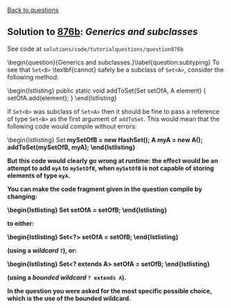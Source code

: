 [Back to questions](../README.md)

## Solution to [876b](../questions/876b): *Generics and subclasses*

See code at `solutions/code/tutorialquestions/question876b`

\begin{question}{Generics and subclasses.}\label{question:subtyping}
To see that `Set<B>` \textbf{cannot} safely be a subclass of `Set<A>`, consider the following method:

\begin{lstlisting}
public static void addToSet(Set<A> setOfA, A element) {
    setOfA.add(element);
}
\end{lstlisting}

If `Set<B>` was subclass of `Set<A>` then it should be fine to pass a reference of type
`Set<B>` as the first argument of `addToSet`.  This would mean that the following code would compile without errors:

\begin{lstlisting}
Set<B> mySetOfB = new HashSet<B>();
A myA = new A();
addToSet(mySetOfB, myA);
\end{lstlisting}

But this code would clearly go wrong at runtime: the effect would be an attempt to add `myA` to `mySetOfB`, when
`mySetOfB` is not capable of storing elements of type `myA`.

You can make the code fragment given in the question compile by changing:

\begin{lstlisting}
Set<A> setOfA = setOfB;
\end{lstlisting}

to either:

\begin{lstlisting}
Set<?> setOfA = setOfB;
\end{lstlisting}

(using a *wildcard* `?`), or:

\begin{lstlisting}
Set<? extends A> setOfA = setOfB;
\end{lstlisting}

(using a *bounded wildcard* `? extends A`).

In the question you were asked for the most specific possible choice, which is the use of the bounded wildcard.
